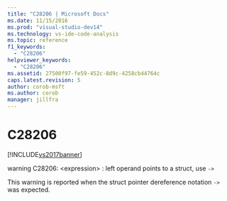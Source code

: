 ```yaml
---
title: "C28206 | Microsoft Docs"
ms.date: 11/15/2016
ms.prod: "visual-studio-dev14"
ms.technology: vs-ide-code-analysis
ms.topic: reference
f1_keywords: 
  - "C28206"
helpviewer_keywords: 
  - "C28206"
ms.assetid: 27500f97-fe59-452c-8d9c-4258cb44764c
caps.latest.revision: 5
author: corob-msft
ms.author: corob
manager: jillfra
---
```

# C28206
[!INCLUDE[vs2017banner](../includes/vs2017banner.md)]

warning C28206: \<expression> : left operand points to a struct, use `->`  
  
 This warning is reported when the struct pointer dereference notation `->` was expected.
